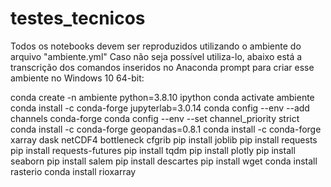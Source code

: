 # testes_tecnicos
Todos os notebooks devem ser reproduzidos utilizando o ambiente do arquivo "ambiente.yml"
Caso não seja possível utiliza-lo, abaixo está a transcrição dos comandos inseridos no Anaconda prompt para criar esse ambiente no Windows 10 64-bit:

conda create -n ambiente python=3.8.10 ipython 
conda activate ambiente
conda install -c conda-forge jupyterlab=3.0.14
conda config --env --add channels conda-forge
conda config --env --set channel_priority strict
conda install -c conda-forge geopandas=0.8.1
conda install -c conda-forge xarray dask netCDF4 bottleneck cfgrib
pip install joblib
pip install requests
pip install requests-futures
pip install tqdm
pip install plotly
pip install seaborn
pip install salem
pip install descartes
pip install wget
conda install rasterio
conda install rioxarray
